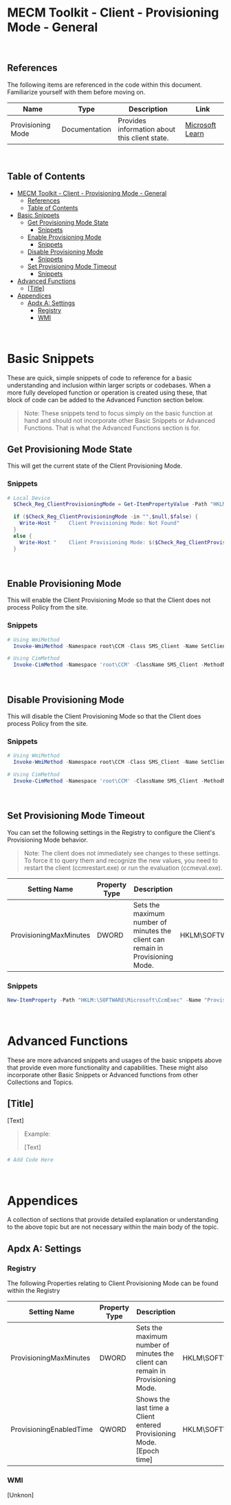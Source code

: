 # MECM Toolkit - Client - Provisioning Mode - General

&nbsp;

## References

The following items are referenced in the code within this document. Familiarize yourself with them before moving on.

| Name                  | Type                        | Description                                                                                                       | Link |
|-----------------------|-----------------------------|-------------------------------------------------------------------------------------------------------------------|------|
| Provisioning Mode     | Documentation               | Provides information about this client state.                                                                     | [Microsoft Learn](https://learn.microsoft.com/en-us/mem/configmgr/osd/understand/provisioning-mode) |

&nbsp;

## Table of Contents

- [MECM Toolkit - Client - Provisioning Mode - General](#mecm-toolkit---client---provisioning-mode---general)
  - [References](#references)
  - [Table of Contents](#table-of-contents)
- [Basic Snippets](#basic-snippets)
  - [Get Provisioning Mode State](#get-provisioning-mode-state)
    - [Snippets](#snippets)
  - [Enable Provisioning Mode](#enable-provisioning-mode)
    - [Snippets](#snippets-1)
  - [Disable Provisioning Mode](#disable-provisioning-mode)
    - [Snippets](#snippets-2)
  - [Set Provisioning Mode Timeout](#set-provisioning-mode-timeout)
    - [Snippets](#snippets-3)
- [Advanced Functions](#advanced-functions)
  - [\[Title\]](#title)
- [Appendices](#appendices)
  - [Apdx A: Settings](#apdx-a-settings)
    - [Registry](#registry)
    - [WMI](#wmi)

&nbsp;

# Basic Snippets

These are quick, simple snippets of code to reference for a basic understanding and inclusion within larger scripts or codebases. When a more fully developed function or operation is created using these, that block of code can be added to the Advanced Function section below.

> Note: These snippets tend to focus simply on the basic function at hand and should not incorporate other Basic Snippets or Advanced Functions. That is what the Advanced Functions section is for.

## Get Provisioning Mode State

This will get the current state of the Client Provisioning Mode.

### Snippets

```powershell
# Local Device
  $Check_Reg_ClientProvisioningMode = Get-ItemPropertyValue -Path "HKLM:\Software\Microsoft\CCM\CcmExec" -Name ProvisioningMode -ErrorAction SilentlyContinue

  if ($Check_Reg_ClientProvisioningMode -in "",$null,$false) {
    Write-Host "    Client Provisioning Mode: Not Found"
  }
  else {
    Write-Host "    Client Provisioning Mode: $($Check_Reg_ClientProvisioningMode)"
  }
```

&nbsp;

## Enable Provisioning Mode

This will enable the Client Provisioning Mode so that the Client does not process Policy from the site.

### Snippets

```powershell
# Using WmiMethod
  Invoke-WmiMethod -Namespace root\CCM -Class SMS_Client -Name SetClientProvisioningMode -ArgumentList $true

# Using CimMethod
  Invoke-CimMethod -Namespace 'root\CCM' -ClassName SMS_Client -MethodName SetClientProvisioningMode -Arguments @{bEnable=$true}
```

&nbsp;

## Disable Provisioning Mode

This will disable the Client Provisioning Mode so that the Client does process Policy from the site.

### Snippets

```powershell
# Using WmiMethod
  Invoke-WmiMethod -Namespace root\CCM -Class SMS_Client -Name SetClientProvisioningMode -ArgumentList $false

# Using CimMethod
  Invoke-CimMethod -Namespace 'root\CCM' -ClassName SMS_Client -MethodName SetClientProvisioningMode -Arguments @{bEnable=$false}
```

&nbsp;

## Set Provisioning Mode Timeout

You can set the following settings in the Registry to configure the Client's Provisioning Mode behavior.

> Note: The client does not immediately see changes to these settings. To force it to query them and recognize the new values, you need to restart the client (ccmrestart.exe) or run the evaluation (ccmeval.exe).

| Setting Name           | Property Type | Description                                                                    | Location                            |
|------------------------|---------------|--------------------------------------------------------------------------------|-------------------------------------|
| ProvisioningMaxMinutes | DWORD         | Sets the maximum number of minutes the client can remain in Provisioning Mode. | HKLM\SOFTWARE\Microsoft\CCM\CcmExec |

### Snippets

```powershell
New-ItemProperty -Path "HKLM:\SOFTWARE\Microsoft\CcmExec" -Name "ProvisioningMaxMinutes" -PropertyType DWORD -Value [int32]
```

&nbsp;

# Advanced Functions

These are more advanced snippets and usages of the basic snippets above that provide even more functionality and capabilities. These might also incorporate other Basic Snippets or Advanced functions from other Collections and Topics.

## [Title]

[Text]

> Example:
>
> [Text]

```powershell
# Add Code Here
```

&nbsp;

# Appendices

A collection of sections that provide detailed explanation or understanding to the above topic but are not necessary within the main body of the topic.

## Apdx A: Settings

### Registry

The following Properties relating to Client Provisioning Mode can be found within the Registry

| Setting Name            | Property Type | Description                                                                    | Location                            |
|-------------------------|---------------|--------------------------------------------------------------------------------|-------------------------------------|
| ProvisioningMaxMinutes  | DWORD         | Sets the maximum number of minutes the client can remain in Provisioning Mode. | HKLM\SOFTWARE\Microsoft\CCM\CcmExec |
| ProvisioningEnabledTime | QWORD         | Shows the last time a Client entered Provisioning Mode. [Epoch time]           | HKLM\SOFTWARE\Microsoft\CCM\CcmExec |

### WMI

[Unknon]